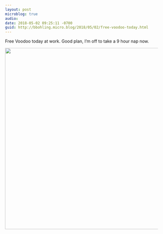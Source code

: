 ```yaml
---
layout: post
microblog: true
audio: 
date: 2018-05-02 09:25:11 -0700
guid: http://bbohling.micro.blog/2018/05/02/free-voodoo-today.html
---
```

Free Voodoo today at work. Good plan, I’m off to take a 9 hour nap now.

<img src="http://micro.brandonbohling.com/uploads/2018/3c158e1efa.jpg" width="600" height="600" />

